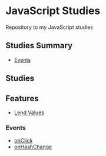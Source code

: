 # JavaScript Studies

Repository to my JavaScript studies

## Studies Summary

- [Events](#events)

## Studies

## Features

- [Lend Values](/features/lendValues)

### Events

- [onClick](/events/onclick)
- [onHashChange](/events/onhashchange)
